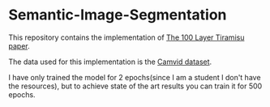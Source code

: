 # Semantic-Image-Segmentation

This repository contains the implementation of <a href="https://arxiv.org/abs/1611.09326">The 100 Layer Tiramisu paper</a>. 

The data used for this implementation is the <a href="https://github.com/mostafaizz/camvid">Camvid dataset</a>.

I have only trained the model for 2 epochs(since I am a student I don't have the resources), but to achieve state of the art results you can train it for 500 epochs.

